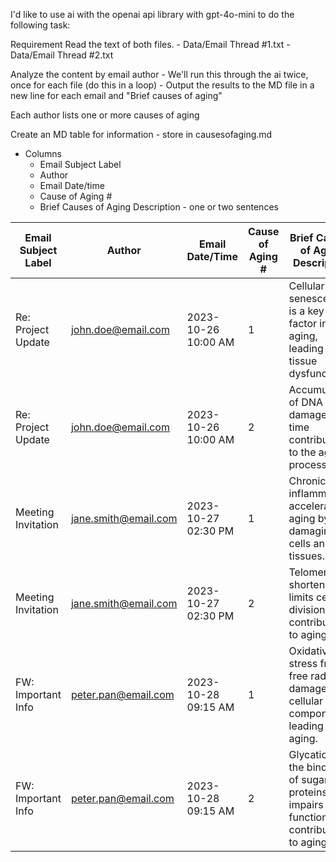 I'd like to use ai with the openai api library with gpt-4o-mini to do the following task:

Requirement
Read the text of both files.
    - Data/Email Thread #1.txt
    - Data/Email Thread #2.txt

Analyze the content by email author
    - We'll run this through the ai twice, once for each file (do this in a loop)
    - Output the results to the MD file in a new line for each email and "Brief causes of aging"

Each author lists one or more causes of aging

Create an MD table for information - store in causesofaging.md
- Columns
  - Email Subject Label
  - Author
  - Email Date/time
  - Cause of Aging #
  - Brief Causes of Aging Description - one or two sentences

| Email Subject Label | Author          | Email Date/Time        | Cause of Aging # | Brief Causes of Aging Description                                                                 |
|---------------------|-----------------|------------------------|------------------|-------------------------------------------------------------------------------------------------|
| Re: Project Update  | john.doe@email.com | 2023-10-26 10:00 AM    | 1                | Cellular senescence is a key factor in aging, leading to tissue dysfunction.                     |
| Re: Project Update  | john.doe@email.com | 2023-10-26 10:00 AM    | 2                | Accumulation of DNA damage over time contributes to the aging process.                           |
| Meeting Invitation  | jane.smith@email.com| 2023-10-27 02:30 PM    | 1                | Chronic inflammation accelerates aging by damaging cells and tissues.                             |
| Meeting Invitation  | jane.smith@email.com| 2023-10-27 02:30 PM    | 2                | Telomere shortening limits cell division and contributes to aging.                               |
| FW: Important Info  | peter.pan@email.com | 2023-10-28 09:15 AM    | 1                | Oxidative stress from free radicals damages cellular components, leading to aging.              |
| FW: Important Info  | peter.pan@email.com | 2023-10-28 09:15 AM    | 2                | Glycation, the binding of sugar to proteins, impairs their function and contributes to aging. |